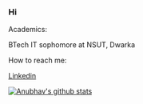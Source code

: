### Hi
Academics:
  
  BTech IT sophomore at NSUT, Dwarka

How to reach me:
 
 [Linkedin](https://www.linkedin.com/in/anubhvag/)
 

[![Anubhav's github stats](https://github-readme-stats.vercel.app/api?username=anubhvv)](https://github.com/anubhvv/github-readme-stats)
<!--
**Anubhvv/Anubhvv** is a ✨ _special_ ✨ repository because its `README.md` (this file) appears on your GitHub profile.

Here are some ideas to get you started:

- 🔭 I’m currently working on ...
- 🌱 I’m currently learning ...
- 👯 I’m looking to collaborate on ...
- 🤔 I’m looking for help with ...
- 💬 Ask me about ...
- 📫 How to reach me: ...
- 😄 Pronouns: ...
- ⚡ Fun fact: ...
-->
